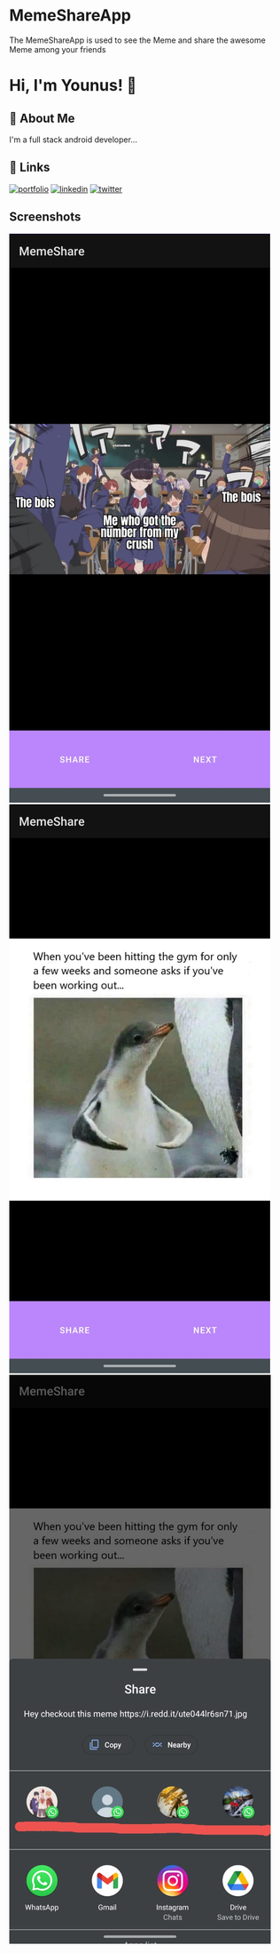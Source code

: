 # MemeShareApp

The MemeShareApp is used to see the Meme and share the awesome Meme among your friends



# Hi, I'm Younus! 👋

  
## 🚀 About Me
I'm a full stack android developer...

## 🔗 Links
[![portfolio](https://img.shields.io/badge/my_portfolio-000?style=for-the-badge&logo=ko-fi&logoColor=white)](https://younus-saberi.github.io/PersonalWebsite/)
[![linkedin](https://img.shields.io/badge/linkedin-0A66C2?style=for-the-badge&logo=linkedin&logoColor=white)](https://www.linkedin.com/in/younus-saberi-b6b0ab1a9/)
[![twitter](https://img.shields.io/badge/twitter-1DA1F2?style=for-the-badge&logo=twitter&logoColor=white)](https://twitter.com/younussaberi)

  
## Screenshots
<img src="images/img1.jpeg">
<img src="images/img2.jpeg">
<img src="images/img3.jpeg">
